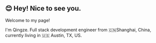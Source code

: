 <!DOCTYPE html>
<html lang="en">
<head>
    <meta charset="UTF-8">
    <meta name="viewport" content="width=device-width, initial-scale=1.0">
</head>
<body>

<h2>😊 Hey! Nice to see you.</h2>

<p>Welcome to my page!</p>
<p>I'm Qingze. Full stack development engineer from 🇨🇳Shanghai, China, currently living in 🇺🇸 Austin, TX, US.</p>

</body>
</html>
